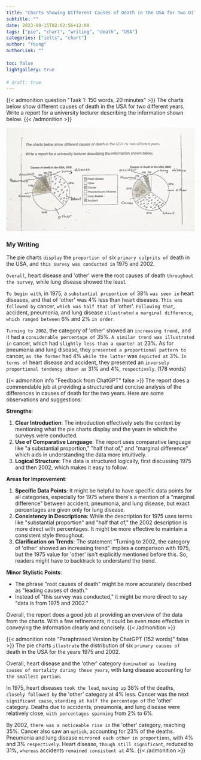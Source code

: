 ```yaml
---
title: "Charts Showing Different Causes of Death in the USA for Two Different Years"
subtitle: ""
date: 2023-08-15T02:02:56+12:00
tags: ["pie", "chart", "writing", "death", "USA"]
categories: ["ielts", "chart"]
author: "Young"
authorLink: ""

toc: false
lightgallery: true

# draft: true
---
```


{{< admonition question "Task 1: 150 words, 20 minutes" >}}
The charts below show different causes of death in the USA for two different years. Write a report for a university lecturer describing the information shown below.
{{< /admonition >}}

![Chart](ielts-pie-causes-of-death-in-the-usa.jpeg "Causes of Death in the USA")

### My Writing

The pie charts `display` the `proportion of` six `primary culprits of` death in the USA, and `this survey was conducted in` 1975 and 2002.

`Overall`, heart disease and 'other' were the root causes of death `throughout the survey`, while lung disease showed the least.

`To begin with`, in 1975, a `substantial proportion of` 38% `was seen in` heart diseases, and that of 'other' was 4% less than heart diseases. `This was followed by` cancer, `which was half that of` 'other'. `Following that`, accident, pneumonia, and lung disease `illustrated` `a marginal difference`, `which ranged between` 6% and 2% `in order`.

`Turning to 2002`, the category of 'other' showed an `increasing trend,` and it had a `considerable percentage of` 35%. `A similar trend was illustrated in` cancer, which had `slightly less than a quarter at` 23%. As for pneumonia and lung disease, they `presented a proportional pattern to` cancer, `as the former` had 4% `while the latter` was `depicted at` 3%. `In terms of` heart disease and accident, they presented an `inversely proportional tendency shown as` 31% and 4%, `respectively`. (178 words)

{{< admonition info "Feedback from ChatGPT" false >}}
The report does a commendable job at providing a structured and concise analysis of the differences in causes of death for the two years. Here are some observations and suggestions:

**Strengths**:
1. **Clear Introduction**: The introduction effectively sets the context by mentioning what the pie charts display and the years in which the surveys were conducted.
2. **Use of Comparative Language**: The report uses comparative language like "a substantial proportion," "half that of," and "marginal difference" which aids in understanding the data more intuitively.
3. **Logical Structure**: The data is structured logically, first discussing 1975 and then 2002, which makes it easy to follow.

**Areas for Improvement**:
1. **Specific Data Points**: It might be helpful to have specific data points for all categories, especially for 1975 where there's a mention of a "marginal difference" between accident, pneumonia, and lung disease, but exact percentages are given only for lung disease.
2. **Consistency in Descriptions**: While the description for 1975 uses terms like "substantial proportion" and "half that of," the 2002 description is more direct with percentages. It might be more effective to maintain a consistent style throughout.
3. **Clarification on Trends**: The statement "Turning to 2002, the category of 'other' showed an increasing trend" implies a comparison with 1975, but the 1975 value for 'other' isn't explicitly mentioned before this. So, readers might have to backtrack to understand the trend. 

**Minor Stylistic Points**:
- The phrase "root causes of death" might be more accurately described as "leading causes of death."
- Instead of "this survey was conducted," it might be more direct to say "data is from 1975 and 2002."

Overall, the report does a good job at providing an overview of the data from the charts. With a few refinements, it could be even more effective in conveying the information clearly and concisely.
{{< /admonition >}}

{{< admonition note "Paraphrased Version by ChatGPT (152 words)" false >}}
The pie charts `illustrate` the distribution of six `primary causes of` death in the USA for the years 1975 and 2002.

Overall, heart disease and the 'other' category `dominated as leading causes of mortality during these years`, with lung disease accounting for `the smallest portion`.

In 1975, heart diseases `took the lead`, `making up` 38% of the deaths, `closely followed by` the 'other' category at 4% less. Cancer was the next `significant cause`, `standing at half the percentage of` the 'other' category. Deaths due to accidents, pneumonia, and lung disease were relatively close, `with percentages spanning` from 2% to 6%.

By 2002, `there was a noticeable rise in` the 'other' category, reaching 35%. Cancer also saw an `uptick`, accounting for 23% of the deaths. Pneumonia and lung disease `mirrored each other in proportions`, with 4% and 3% `respectively`. Heart disease, `though still significant`, reduced to 31%, `whereas` accidents `remained consistent at` 4%.
{{< /admonition >}}